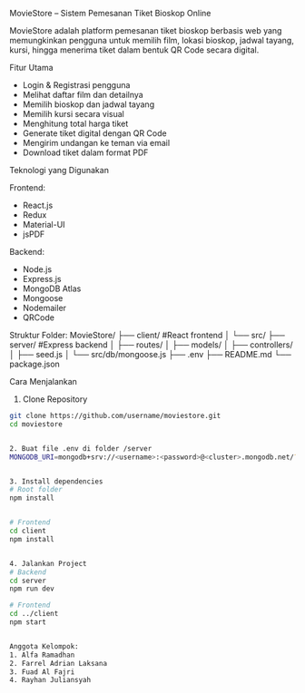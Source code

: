MovieStore – Sistem Pemesanan Tiket Bioskop Online

MovieStore adalah platform pemesanan tiket bioskop berbasis web yang memungkinkan pengguna untuk memilih film, lokasi bioskop, jadwal tayang, kursi, hingga menerima tiket dalam bentuk QR Code secara digital.

Fitur Utama

- Login & Registrasi pengguna
- Melihat daftar film dan detailnya
- Memilih bioskop dan jadwal tayang
- Memilih kursi secara visual
- Menghitung total harga tiket
- Generate tiket digital dengan QR Code
- Mengirim undangan ke teman via email
- Download tiket dalam format PDF

Teknologi yang Digunakan

Frontend:
- React.js
- Redux
- Material-UI
- jsPDF

Backend:
- Node.js
- Express.js
- MongoDB Atlas
- Mongoose
- Nodemailer
- QRCode

Struktur Folder:
MovieStore/
├── client/    #React frontend
│ └── src/
├── server/    #Express backend
│ ├── routes/
│ ├── models/
│ ├── controllers/
│ ├── seed.js
│ └── src/db/mongoose.js
├── .env
├── README.md
└── package.json


Cara Menjalankan

1. Clone Repository
```bash
git clone https://github.com/username/moviestore.git
cd moviestore


2. Buat file .env di folder /server
MONGODB_URI=mongodb+srv://<username>:<password>@<cluster>.mongodb.net/?retryWrites=true&w=majority


3. Install dependencies
# Root folder
npm install


# Frontend
cd client
npm install


4. Jalankan Project
# Backend
cd server
npm run dev

# Frontend
cd ../client
npm start


Anggota Kelompok:
1. Alfa Ramadhan
2. Farrel Adrian Laksana
3. Fuad Al Fajri
4. Rayhan Juliansyah
